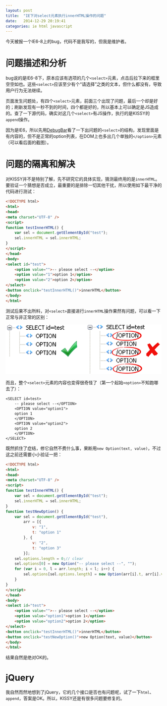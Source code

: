 ```yaml
---
layout: post
title:  "IE下对select元素执行innerHTML操作的问题"
date:   2014-12-29 20:19:41
categories: ie html javascript
---
```


今天被报一个IE6-8上的bug，代码不是我写的，但我是维护者。

# 问题描述和分析

bug说的是IE6-8下，原本应该有选项的几个`<select>`元素，点击后拉下来的框里空空如也。这些`<select>`应该至少有个“请选择”之类的文本，但什么都没有，导致用户行为无法继续。

页面发生问题处，有四个`<select>`元素，前面三个出现了问题，最后一个却是好的；刷新发现有一秒不到的时间，四个都是好的，所以基本上可以确定是JS造成的。查了一下源代码，确实对这几个`<select>`有JS操作，执行的是KISSY的`append`操作。

因为是IE6，所以先用[DebugBar](http://www.debugbar.com/)看了一下出问题的`<select>`的结构，发现里面是有内容的，但不是正常的option列表，在DOM上也多出几个单独的`</option>`元素（可以看后面的截图）。

# 问题的隔离和解决

对KISSY并不是特别了解，先不研究它的具体实现，猜测最终用的是`innerHTML`。要验证一个猜想是否成立，最重要的是排除一切其他干扰，所以使用如下最干净的代码进行测试：

```html
<!DOCTYPE html>
<html>
<head>
<meta charset="UTF-8" />
<script>
function testInnerHTML() {
	var sel = document.getElementById("test");
	sel.innerHTML = sel.innerHTML;
}
</script>
</head>
<body>
<select id="test">
	<option value="">-- please select --</option>
	<option value="1">option 1</option>
	<option value="2">option 2</option>
</select>
<button onclick="testInnerHTML()">innerHTML</button>
</body>
</html>
```

测试后果不出所料，对`<select>`直接进行`innerHTML`操作果然有问题，可以看一下正常与非正常的区别：

![正常的select与出问题的select](/images/html_select_after_innerhtml.jpg "正常的select与出问题的select")

而且，整个`<select>`元素的内容也变得很奇怪了（第一个起始`<option>`不知跑哪去了）：

```
<SELECT id=test>
	-- please select --</OPTION>
	<OPTION value="option1">
	option 1
	</OPTION>
	<OPTION value="option2">
	option 2
	</OPTION>
</SELECT>
```

既然抓住了症结，修它自然不费什么事，果断用`new Option(text, value)`，不过这之前还需要小小验证一把：

```html
<!DOCTYPE html>
<html>
<head>
<meta charset="UTF-8" />
<script>
function testInnerHTML() {
	var sel = document.getElementById("test");
	sel.innerHTML = sel.innerHTML;
}
function testNewOption() {
	var sel = document.getElementById("test"),
		arr = [{
			v: "1",
			t: "option 1"
		}, {
			v: "2",
			t: "option 3"
		}];
	sel.options.length = 0;// clear
	sel.options[0] = new Option("-- please select --", "");
	for (var i = 0, l = arr.length; i < l; i++) {
		sel.options[sel.options.length] = new Option(arr[i].t, arr[i].v);// cannot use push cause options is not array
	}
}
</script>
</head>
<body>
<select id="test">
	<option value="">-- please select --</option>
	<option value="option1">option 1</option>
	<option value="option2">option 2</option>
</select>
<button onclick="testInnerHTML()">innerHTML</button>
<button onclick="testNewOption()">new Option(text, value)</button>
</body>
</html>
```

结果自然是绝对OK的。

# jQuery

我自然而然地想到了jQuery，它的几个接口是否也有问题呢，试了一下`html`、`append`，答案是OK。所以，KISSY还是有很多问题要修复的。

